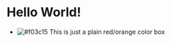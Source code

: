 # Hello World!
- ![#f03c15](https://placehold.it/15/f03c15/000000?text=+)
This is just a plain red/orange color box
